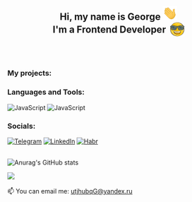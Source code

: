 <h2 align="center">
    Hi, my name is George <img src="https://github.com/NoNameGeorge/NoNameGeorge/blob/main/images/Hi.gif" height="32"/> 
    <br/>
    <span style="display: flex;align-items: center;justify-content: center;gap: 10px;">I'm a Frontend Developer <img src="https://github.com/NoNameGeorge/NoNameGeorge/blob/main/images/emoji.png" height="32"/> </span>
    <br /><br />
</h2>

### My projects:

### Languages and Tools:
![JavaScript](https://img.shields.io/badge/-JavaScript-090909?style=for-the-badge&logo=JavaScript&logoColor=E9D54D)
![JavaScript](https://img.shields.io/badge/-TypeScript-090909?style=for-the-badge&logo=TypeScript)

### Socials:
[![Telegram](https://img.shields.io/badge/-Telegram-090909?style=for-the-badge&logo=telegram&logoColor=27A0D9)](https://t.me/N0Nam_e)
[![LinkedIn](https://img.shields.io/badge/-LinkedIn-090909?style=for-the-badge&logo=linkedin&logoColor=007BB6)](https://www.linkedin.com/in/nngeorge/)
[![Habr](https://img.shields.io/badge/-CareerHabr-090909?style=for-the-badge&logo=Habr&logoColor=ccc)](https://career.habr.com/nngeorge)
<br /><br />

![Anurag's GitHub stats](https://github-readme-stats.vercel.app/api?username=NoNameGeorge&show_icons=true&theme=radical)

![](https://komarev.com/ghpvc/?username=NoNameGeorge)

📫 You can email me: <a href='mailto:utjhubqG@yandex.ru'>utjhubqG@yandex.ru


<!-- [![codewars](https://www.codewars.com/users/NN%20George/badges/large)](https://www.codewars.com/users/NN%20George) -->
